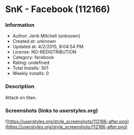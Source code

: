 # SnK - Facebook (112166)

### Information
- Author: Jerik Mitchell (unknown)
- Created at: unknown
- Updated at: 4/2/2015, 8:04:54 PM
- License: NO-REDISTRIBUTION
- Category: facebook
- Rating: undefined
- Total installs: 301
- Weekly installs: 0


### Description
Attack on titan.


### Screenshots (links to userstyles.org)
![https://userstyles.org/style_screenshots/112166-after.png](https://userstyles.org/style_screenshots/112166-after.png)


